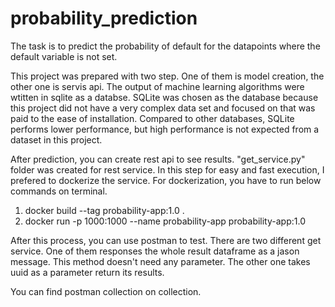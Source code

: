 # probability_prediction
The task is to predict the probability of default for the datapoints where the default variable is not set.

This project was prepared with two step. One of them is model creation, the other one is servis api. The output of machine learning algorithms were wtitten in sqlite as a databse.
SQLite was chosen as the database because this project did not have a very complex data set and focused on that was paid to the ease of installation. Compared to other databases, SQLite performs lower performance, but high performance is not expected from a dataset in this project.

After prediction, you can create rest api to see results. "get_service.py" folder was created for rest service. In this step for easy and fast execution, I prefered to dockerize the service. For dockerization, you have to run below commands on terminal.

1) docker build --tag probability-app:1.0 .
2) docker run -p 1000:1000 --name probability-app probability-app:1.0

After this process, you can use postman to test. There are two different get service. One of them responses the whole result dataframe as a jason message. This method doesn't need any parameter. The other one takes uuid as a parameter return its results.

You can find postman collection on collection.
